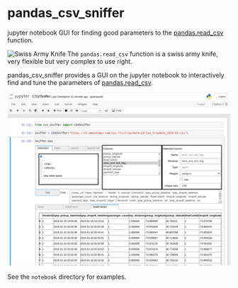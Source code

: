 # pandas_csv_sniffer
jupyter notebook GUI for finding good parameters to the [pandas.read_csv](https://pandas.pydata.org/docs/reference/api/pandas.read_csv.html) function.

![Swiss Army Knife](https://upload.wikimedia.org/wikipedia/commons/thumb/3/37/Victorinox_Swiss_Army_SwissChamp_XAVT.jpg/640px-Victorinox_Swiss_Army_SwissChamp_XAVT.jpg)
The `pandas.read_csv` function is a swiss army knife, very flexible but very complex to use right.

pandas_csv_sniffer provides a GUI on the jupyter notebook to interactively find and tune the parameters of [pandas.read_csv](https://pandas.pydata.org/docs/reference/api/pandas.read_csv.html).

![pandas_csv_sniffer](./pandas_csv_sniffer.png)

See the `notebook` directory for examples.
